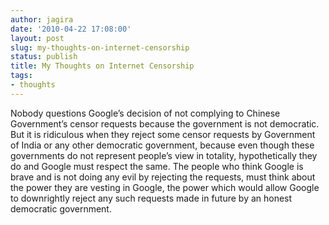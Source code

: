 ```yaml
---
author: jagira
date: '2010-04-22 17:08:00'
layout: post
slug: my-thoughts-on-internet-censorship
status: publish
title: My Thoughts on Internet Censorship
tags:
- thoughts
---
```


Nobody questions Google’s decision of not complying to Chinese
Government’s censor requests because the government is not
democratic. But it is ridiculous when they reject some censor
requests by Government of India or any other democratic government,
because even though these governments do not represent people’s
view in totality, hypothetically they do and Google must respect
the same. The people who think Google is brave and is not doing any
evil by rejecting the requests, must think about the power they are
vesting in Google, the power which would allow Google
to downrightly reject any such requests made in future by an honest
democratic government.




